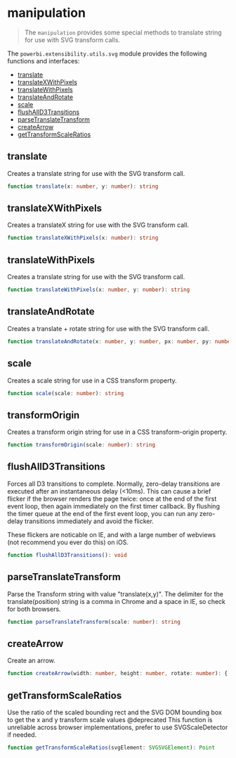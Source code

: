 # manipulation
> The ```manipulation``` provides some special methods to translate string for use with SVG transform calls.

The ```powerbi.extensibility.utils.svg``` module provides the following functions and interfaces:

* [translate](#translate)
* [translateXWithPixels](#translateXWithPixels)
* [translateWithPixels](#translateWithPixels)
* [translateAndRotate](#translateAndRotate)
* [scale](#scale)
* [flushAllD3Transitions](#flushAllD3Transitions)
* [parseTranslateTransform](#parseTranslateTransform)
* [createArrow](#createArrow)
* [getTransformScaleRatios](#getTransformScaleRatios)

## translate
Creates a translate string for use with the SVG transform call.

```typescript
function translate(x: number, y: number): string
```

## translateXWithPixels
Creates a translateX string for use with the SVG transform call.

```typescript
function translateXWithPixels(x: number): string
```

## translateWithPixels
Creates a translate string for use with the SVG transform call.

```typescript
function translateWithPixels(x: number, y: number): string
```

## translateAndRotate
Creates a translate + rotate string for use with the SVG transform call.

```typescript
function translateAndRotate(x: number, y: number, px: number, py: number, angle: number): string
```

## scale
Creates a scale string for use in a CSS transform property.

```typescript
function scale(scale: number): string
```

## transformOrigin
Creates a transform origin string for use in a CSS transform-origin property.

```typescript
function transformOrigin(scale: number): string
```

## flushAllD3Transitions
Forces all D3 transitions to complete.
Normally, zero-delay transitions are executed after an instantaneous delay (<10ms).
This can cause a brief flicker if the browser renders the page twice: once at the end of the first event loop,
then again immediately on the first timer callback. By flushing the timer queue at the end of the first event loop,
you can run any zero-delay transitions immediately and avoid the flicker.

These flickers are noticable on IE, and with a large number of webviews (not recommend you ever do this) on iOS.

```typescript
function flushAllD3Transitions(): void
```

## parseTranslateTransform
Parse the Transform string with value "translate(x,y)".
The delimiter for the translate(position) string  is a comma in Chrome and a space in IE, so check for both browsers.

```typescript
function parseTranslateTransform(scale: number): string
```

## createArrow
Create an arrow.

```typescript
function createArrow(width: number, height: number, rotate: number): { path: string; transform: string }
```

## getTransformScaleRatios
Use the ratio of the scaled bounding rect and the SVG DOM bounding box to get the x and y transform scale values
@deprecated This function is unreliable across browser implementations, prefer to use SVGScaleDetector if needed.

```typescript
function getTransformScaleRatios(svgElement: SVGSVGElement): Point
```

